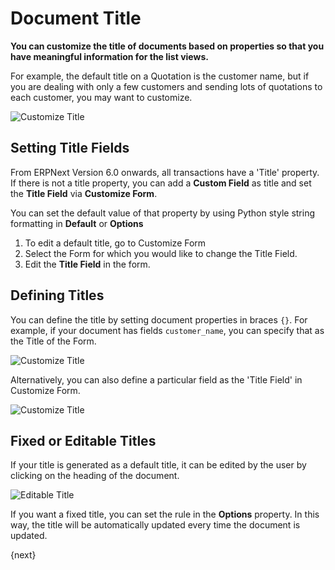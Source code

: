 <!-- add-breadcrumbs -->
# Document Title

**You can customize the title of documents based on properties so that you have meaningful information for the list views.**

For example, the default title on a Quotation is the customer name, but if you are dealing with only a few customers and sending lots of quotations to each customer, you may want to customize.

<img class="screenshot" alt = "Customize Title"
    src="{{docs_base_url}}/assets/img/customize/customize-document-title.png">

## Setting Title Fields

From ERPNext Version 6.0 onwards, all transactions have a 'Title' property. If there is not a title property, you can add a **Custom Field** as title and set the **Title Field** via **Customize Form**.

You can set the default value of that property by using Python style string formatting in **Default** or **Options**

1. To edit a default title, go to Customize Form
2. Select the Form for which you would like to change the Title Field.
3. Edit the **Title Field** in the form.

## Defining Titles

You can define the title by setting document properties in braces `{}`. For example, if your document has fields `customer_name`, you can specify that as the Title of the Form.

<img class="screenshot" alt = "Customize Title"
    src="{{docs_base_url}}/assets/img/customize/customize erpnext-defining-titles.gif">

Alternatively, you can also define a particular field as the 'Title Field' in Customize Form.

<img class="screenshot" alt = "Customize Title"
    src="{{docs_base_url}}/assets/img/customize/customize-document-title-6.png">

## Fixed or Editable Titles

If your title is generated as a default title, it can be edited by the user by clicking on the heading of the document.

<img class="screenshot" alt = "Editable Title"
    src="{{docs_base_url}}/assets/img/customize/customize-document title.gif">

If you want a fixed title, you can set the rule in the **Options** property. In this way, the title will be automatically updated every time the document is updated.

{next}
